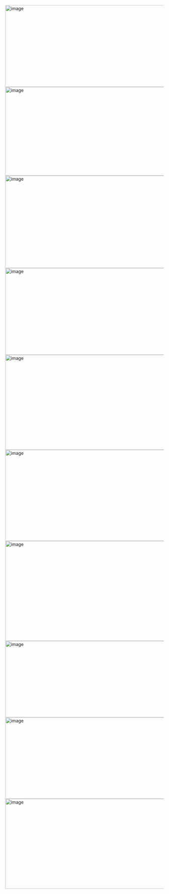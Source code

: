 <img width="1422" height="260" alt="image" src="https://github.com/user-attachments/assets/22e39ae8-88be-4c95-baf6-3f5838033ee9" />
<img width="1419" height="282" alt="image" src="https://github.com/user-attachments/assets/a0948030-6cd4-401c-a3d0-b586a8257af0" />
<img width="1422" height="294" alt="image" src="https://github.com/user-attachments/assets/bae2bc92-5e5e-45a2-af20-2f5ee0a00424" />
<img width="1420" height="276" alt="image" src="https://github.com/user-attachments/assets/270bc9b3-2fde-4201-ab26-73f2cf14c751" />
<img width="1427" height="302" alt="image" src="https://github.com/user-attachments/assets/dfa371a5-e0b6-4ac2-a773-7ead1fa58b1c" />
<img width="1421" height="290" alt="image" src="https://github.com/user-attachments/assets/ae04d6ce-b961-46a2-bde8-14dd252eb198" />
<img width="1425" height="318" alt="image" src="https://github.com/user-attachments/assets/81d7728e-9b88-4c38-ae1e-712def0657f4" />
<img width="1414" height="243" alt="image" src="https://github.com/user-attachments/assets/a3e45973-29ea-462b-991b-5e82e70ebd82" />
<img width="1426" height="259" alt="image" src="https://github.com/user-attachments/assets/917dada9-3636-400d-9197-4295899dcb55" />
<img width="1424" height="286" alt="image" src="https://github.com/user-attachments/assets/ee192fc4-8509-4961-ac5a-82a28bd2a2be" />
